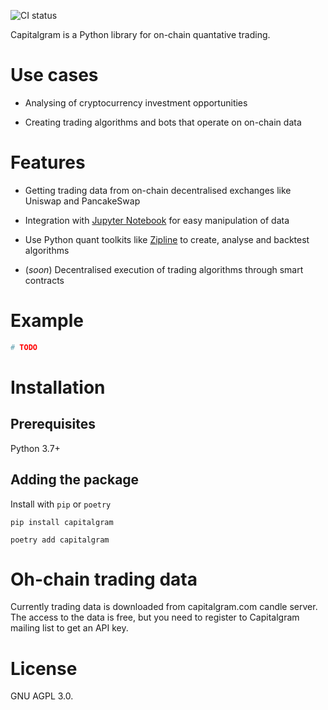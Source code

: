 ![CI status](https://github.com/miohtama/capitalgram-onchain-dex-quant-data/actions/workflows/python-app.yml/badge.svg)

Capitalgram is a Python library for on-chain quantative trading.

# Use cases

* Analysing of cryptocurrency investment opportunities

* Creating trading algorithms and bots that operate on on-chain data

# Features

* Getting trading data from on-chain decentralised exchanges like Uniswap and PancakeSwap

* Integration with [Jupyter Notebook](https://jupyter.org/) for easy manipulation of data 

* Use Python quant toolkits like [Zipline](https://github.com/stefan-jansen/zipline-reloaded) to create, analyse and backtest algorithms

* (*soon*) Decentralised execution of trading algorithms through smart contracts

# Example

```python
# TODO 
```

# Installation

## Prerequisites

Python 3.7+

## Adding the package

Install with `pip` or `poetry`

```shell
pip install capitalgram 
```

```shell
poetry add capitalgram
```

# Oh-chain trading data

Currently trading data is downloaded from capitalgram.com candle server. 
The access to the data is free, but you need to register to Capitalgram mailing list to get an API key.  

# License

GNU AGPL 3.0. 
